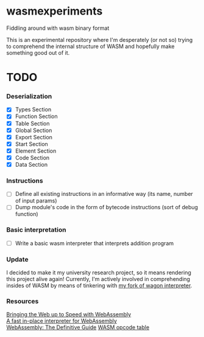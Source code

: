 # wasmexperiments
Fiddling around with wasm binary format

This is an experimental repository where I'm desperately (or not so) trying to comprehend the internal structure of WASM 
and hopefully make something good out of it.

# TODO
### Deserialization
- [x] Types Section
- [x] Function Section
- [x] Table Section
- [x] Global Section
- [x] Export Section
- [x] Start Section
- [x] Element Section
- [x] Code Section
- [x] Data Section

### Instructions
- [ ] Define all existing instructions in an informative way (its name, number of input params)
- [ ] Dump module's code in the form of bytecode instructions (sort of debug function)

### Basic interpretation
- [ ] Write a basic wasm interpreter that interprets addition program

### Update 
I decided to make it my university research project, so it means rendering this project alive again! Currently, I'm actively involved in comprehending insides of WASM by means of tinkering with [my fork of wagon interpreter](https://github.com/threadedstream/wagon). 

### Resources 
[Bringing the Web up to Speed with WebAssembly](https://people.mpi-sws.org/~rossberg/papers/Haas,%20Rossberg,%20Schuff,%20Titzer,%20Gohman,%20Wagner,%20Zakai,%20Bastien,%20Holman%20-%20Bringing%20the%20Web%20up%20to%20Speed%20with%20WebAssembly.pdf)\
[A fast in-place interpreter for WebAssembly](https://arxiv.org/pdf/2205.01183.pdf)\
[WebAssembly: The Definitive Guide](https://www.oreilly.com/library/view/webassembly-the-definitive/9781492089834)
[WASM opcode table](https://pengowray.github.io/wasm-ops/)
